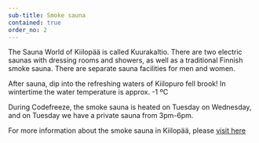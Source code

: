 ```yaml
---
sub-title: Smoke sauna
contained: true
order_no: 2
---
```


The Sauna World of Kiilopää is called Kuurakaltio. There are two electric saunas with dressing rooms and showers, as well as a traditional Finnish smoke sauna. There are separate sauna facilities for men and women.

After sauna, dip into the refreshing waters of Kiilopuro fell brook! In wintertime the water temperature is approx.  -1 ºC

During Codefreeze, 
the smoke sauna is heated on Tuesday on Wednesday, and on Tuesday we have a private sauna from 3pm-6pm. 

For more information about the smoke sauna in Kiilopää, please [visit here](http://www.suomenlatu.fi/kiilopaa/en/smoke-sauna/)

